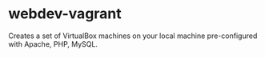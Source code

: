 webdev-vagrant
==============

Creates a set of VirtualBox machines on your local machine pre-configured with Apache, PHP, MySQL.